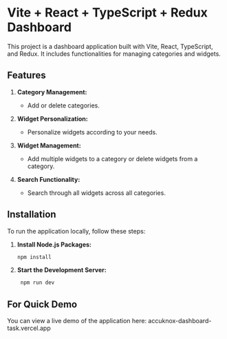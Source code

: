 # Vite + React + TypeScript + Redux Dashboard

This project is a dashboard application built with Vite, React, TypeScript, and Redux. It includes functionalities for managing categories and widgets.

## Features

1. **Category Management:**
   - Add or delete categories.
   
2. **Widget Personalization:**
   - Personalize widgets according to your needs.
   
3. **Widget Management:**
   - Add multiple widgets to a category or delete widgets from a category.
   
4. **Search Functionality:**
   - Search through all widgets across all categories.

## Installation

To run the application locally, follow these steps:

1. **Install Node.js Packages:**

   ```bash
   npm install
2. **Start the Development Server:**
   ```bash
    npm run dev
## For Quick Demo
  You can view a live demo of the application here: accuknox-dashboard-task.vercel.app
